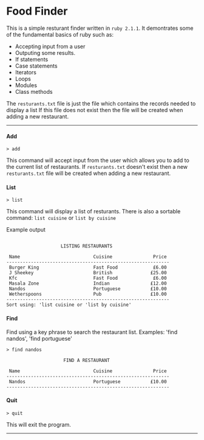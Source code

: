 # Food Finder

This is a simple resturant finder written in `ruby 2.1.1`. It demontrates some of the fundamental basics of ruby such as:

* Accepting input from a user
* Outputing some results.
* If statements
* Case statements
* Iterators
* Loops
* Modules
* Class methods

The `resturants.txt` file is just the file which contains the records needed to display a list
If this file does not exist then the file will be created when adding a new restaurant.

***

#### Add
`> add`

This command will accept input from the user which allows you to add to the current list of restaurants.
If `resturants.txt` doesn't exist then a new `resturants.txt` file will be created when adding a new restaurant.


#### List
`> list`

This command will display a list of resturants.
There is also a sortable command: `list cuisine` or `list by cuisine`

Example output
```

                    LISTING RESTAURANTS

 Name                           Cuisine               Price
------------------------------------------------------------
 Burger King                    Fast Food             £6.00
 J Sheekey                      British              £25.00
 Kfc                            Fast Food             £6.00
 Masala Zone                    Indian               £12.00
 Nandos                         Portuguese           £10.00
 Wetherspoons                   Pub                  £10.00
------------------------------------------------------------
Sort using: 'list cuisine or 'list by cuisine'
```

#### Find

Find using a key phrase to search the restaurant list.
Examples: 'find nandos', 'find portuguese'

`> find nandos`

```
                     FIND A RESTAURANT

 Name                           Cuisine               Price
------------------------------------------------------------
 Nandos                         Portuguese           £10.00
------------------------------------------------------------
```

#### Quit

`> quit`

This will exit the program.

***
